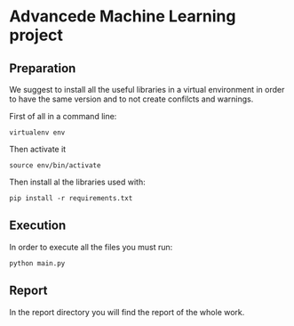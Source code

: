 # Advancede Machine Learning project

## Preparation

We suggest to install all the useful libraries in a virtual environment in order to have the same version and to not create confilcts and warnings.

First of all in a command line:

`virtualenv env`

Then activate it

`source env/bin/activate`

Then install al the libraries used with:

`pip install -r requirements.txt`

## Execution

In order to execute all the files you must run:

`python main.py`

## Report

In the report directory you will find the report of the whole work.


